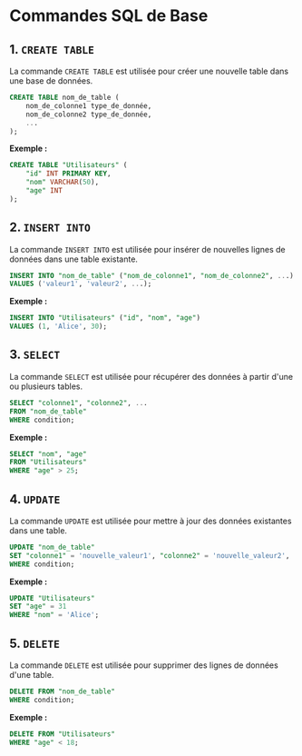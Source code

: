 # Commandes SQL de Base

## 1. `CREATE TABLE`

La commande `CREATE TABLE` est utilisée pour créer une nouvelle table dans une base de données.

```sql
CREATE TABLE nom_de_table (
    nom_de_colonne1 type_de_donnée,
    nom_de_colonne2 type_de_donnée,
    ...
);
```

**Exemple :**

```sql
CREATE TABLE "Utilisateurs" (
    "id" INT PRIMARY KEY,
    "nom" VARCHAR(50),
    "age" INT
);
```

## 2. `INSERT INTO`

La commande `INSERT INTO` est utilisée pour insérer de nouvelles lignes de données dans une table existante.

```sql
INSERT INTO "nom_de_table" ("nom_de_colonne1", "nom_de_colonne2", ...)
VALUES ('valeur1', 'valeur2', ...);
```

**Exemple :**

```sql
INSERT INTO "Utilisateurs" ("id", "nom", "age")
VALUES (1, 'Alice', 30);
```

## 3. `SELECT`

La commande `SELECT` est utilisée pour récupérer des données à partir d'une ou plusieurs tables.

```sql
SELECT "colonne1", "colonne2", ...
FROM "nom_de_table"
WHERE condition;
```

**Exemple :**

```sql
SELECT "nom", "age"
FROM "Utilisateurs"
WHERE "age" > 25;
```

## 4. `UPDATE`

La commande `UPDATE` est utilisée pour mettre à jour des données existantes dans une table.

```sql
UPDATE "nom_de_table"
SET "colonne1" = 'nouvelle_valeur1', "colonne2" = 'nouvelle_valeur2', ...
WHERE condition;
```

**Exemple :**

```sql
UPDATE "Utilisateurs"
SET "age" = 31
WHERE "nom" = 'Alice';
```

## 5. `DELETE`

La commande `DELETE` est utilisée pour supprimer des lignes de données d'une table.

```sql
DELETE FROM "nom_de_table"
WHERE condition;
```

**Exemple :**

```sql
DELETE FROM "Utilisateurs"
WHERE "age" < 18;
```
